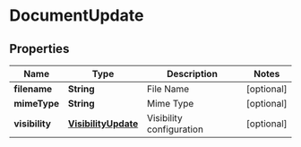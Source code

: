 
# DocumentUpdate

## Properties
Name | Type | Description | Notes
------------ | ------------- | ------------- | -------------
**filename** | **String** | File Name |  [optional]
**mimeType** | **String** | Mime Type |  [optional]
**visibility** | [**VisibilityUpdate**](VisibilityUpdate.md) | Visibility configuration |  [optional]



